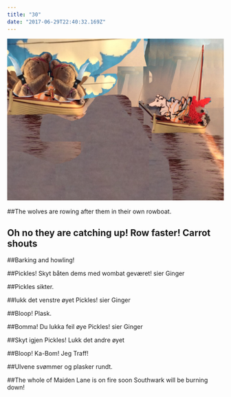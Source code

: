 ```yaml
---
title: "30"
date: "2017-06-29T22:40:32.169Z"
---
```



![Fire in London burning](./Rowing-Row2.jpg)

##The wolves are rowing after them in their own rowboat.

## Oh no they are catching up! Row faster! Carrot shouts

##Barking and howling!

##Pickles! Skyt båten dems med wombat geværet! sier Ginger

##Pickles sikter.

##lukk det venstre øyet Pickles! sier Ginger

##Bloop! Plask.

##Bomma! Du lukka feil øye Pickles! sier Ginger

##Skyt igjen Pickles! Lukk det andre øyet

##Bloop! Ka-Bom! Jeg Traff!

##Ulvene svømmer og plasker rundt.


<!-- 10 Bad dogs closing in -->

##The whole of Maiden Lane is on fire soon Southwark will be burning down!
